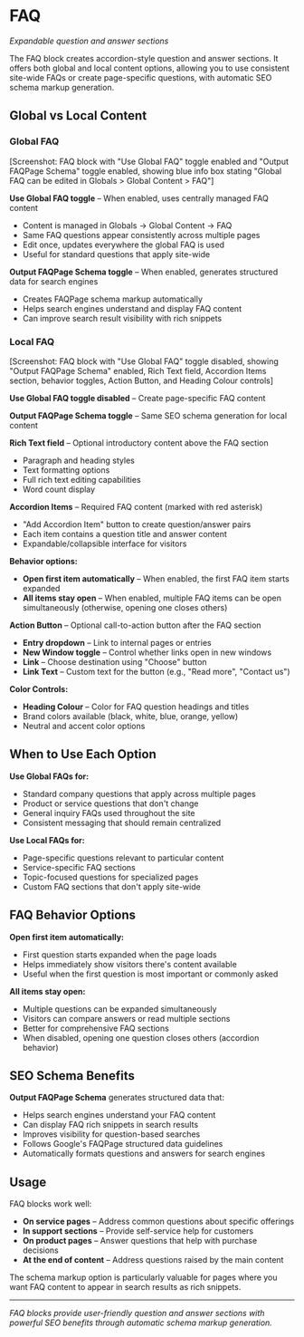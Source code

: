 # FAQ

*Expandable question and answer sections*

The FAQ block creates accordion-style question and answer sections. It offers both global and local content options, allowing you to use consistent site-wide FAQs or create page-specific questions, with automatic SEO schema markup generation.

## Global vs Local Content

### Global FAQ

[Screenshot: FAQ block with "Use Global FAQ" toggle enabled and "Output FAQPage Schema" toggle enabled, showing blue info box stating "Global FAQ can be edited in Globals > Global Content > FAQ"]

**Use Global FAQ toggle** – When enabled, uses centrally managed FAQ content
- Content is managed in Globals → Global Content → FAQ
- Same FAQ questions appear consistently across multiple pages
- Edit once, updates everywhere the global FAQ is used
- Useful for standard questions that apply site-wide

**Output FAQPage Schema toggle** – When enabled, generates structured data for search engines
- Creates FAQPage schema markup automatically
- Helps search engines understand and display FAQ content
- Can improve search result visibility with rich snippets

### Local FAQ

[Screenshot: FAQ block with "Use Global FAQ" toggle disabled, showing "Output FAQPage Schema" enabled, Rich Text field, Accordion Items section, behavior toggles, Action Button, and Heading Colour controls]

**Use Global FAQ toggle disabled** – Create page-specific FAQ content

**Output FAQPage Schema toggle** – Same SEO schema generation for local content

**Rich Text field** – Optional introductory content above the FAQ section
- Paragraph and heading styles
- Text formatting options
- Full rich text editing capabilities
- Word count display

**Accordion Items** – Required FAQ content (marked with red asterisk)
- "Add Accordion Item" button to create question/answer pairs
- Each item contains a question title and answer content
- Expandable/collapsible interface for visitors

**Behavior options:**
- **Open first item automatically** – When enabled, the first FAQ item starts expanded
- **All items stay open** – When enabled, multiple FAQ items can be open simultaneously (otherwise, opening one closes others)

**Action Button** – Optional call-to-action button after the FAQ section
- **Entry dropdown** – Link to internal pages or entries
- **New Window toggle** – Control whether links open in new windows  
- **Link** – Choose destination using "Choose" button
- **Link Text** – Custom text for the button (e.g., "Read more", "Contact us")

**Color Controls:**
- **Heading Colour** – Color for FAQ question headings and titles
- Brand colors available (black, white, blue, orange, yellow)
- Neutral and accent color options

## When to Use Each Option

**Use Global FAQs for:**
- Standard company questions that apply across multiple pages
- Product or service questions that don't change
- General inquiry FAQs used throughout the site
- Consistent messaging that should remain centralized

**Use Local FAQs for:**
- Page-specific questions relevant to particular content
- Service-specific FAQ sections
- Topic-focused questions for specialized pages
- Custom FAQ sections that don't apply site-wide

## FAQ Behavior Options

**Open first item automatically:**
- First question starts expanded when the page loads
- Helps immediately show visitors there's content available
- Useful when the first question is most important or commonly asked

**All items stay open:**
- Multiple questions can be expanded simultaneously
- Visitors can compare answers or read multiple sections
- Better for comprehensive FAQ sections
- When disabled, opening one question closes others (accordion behavior)

## SEO Schema Benefits

**Output FAQPage Schema** generates structured data that:
- Helps search engines understand your FAQ content
- Can display FAQ rich snippets in search results
- Improves visibility for question-based searches
- Follows Google's FAQPage structured data guidelines
- Automatically formats questions and answers for search engines

## Usage

FAQ blocks work well:
- **On service pages** – Address common questions about specific offerings
- **In support sections** – Provide self-service help for customers
- **On product pages** – Answer questions that help with purchase decisions
- **At the end of content** – Address questions raised by the main content

The schema markup option is particularly valuable for pages where you want FAQ content to appear in search results as rich snippets.

---

*FAQ blocks provide user-friendly question and answer sections with powerful SEO benefits through automatic schema markup generation.*